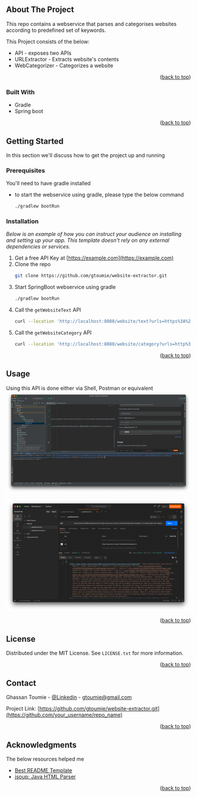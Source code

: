## About The Project
This repo contains a webservice that parses and categorises websites
according to predefined set of keywords.

This Project consists of the below:
* API - exposes two APIs 
* URLExtractor - Extracts website's contents
* WebCategorizer - Categorizes a website
<p align="right">(<a href="#readme-top">back to top</a>)</p>

### Built With
- Gradle
- Spring boot
<p align="right">(<a href="#readme-top">back to top</a>)</p>

## Getting Started
In this section we'll discuss how to get the project up and running
### Prerequisites
You'll need to have gradle installed
* to start the webservice using gradle, please type the below command
  ```sh
  ./gradlew bootRun
  ```

### Installation

_Below is an example of how you can instruct your audience on installing and setting up your app. This template doesn't rely on any external dependencies or services._

1. Get a free API Key at [https://example.com](https://example.com)
2. Clone the repo
   ```bash
   git clone https://github.com/gtoumie/website-extractor.git
   ```
3. Start SpringBoot webservice using gradle
   ```bash
   ./gradlew bootRun
   ```
4. Call the `getWebsiteText` API
   ```bash
   curl --location 'http://localhost:8080/website/text?urls=https%3A%2F%2Fwww.msn.com%2Fen-nz%2Fhealth%2Fother%2Fqueen-elizabeth-s-10-daily-habits-that-helped-her-live-96-years%2Far-AA11EmVv%3Focid%3Dhpmsn%2526cvid%3D4ac35602878e4b30bacb92bc690cc71c%2526ei%3D18%2Chttps%3A%2F%2Fwww.newstalkzb.co.nz%2Fnews%2Fsport%2Fsuper-rugby-pacific-highlanders-lose-to-force-in-dismal-defeat%2F%2Chttps%3A%2F%2Fwww.glamour.de%2Ffrisuren%2Fartikel%2Fdauerwelle%2Chttps%3A%2F%2Fwww.bbc.com%2Chttps%3A%2F%2Fwww3.forbes.com%2Fbusiness%2F2020-upcoming-hottest-new-vehicles%2F13%2F%3Fnowelcome%2Chttps%3A%2F%2Fwww.tvblog.it%2Fpost%2F1681999%2Fvalerio-fabrizio-salvatori-gli-inseparabili-chi-sono-pechino-express-2020%2Chttp%3A%2F%2Fedition.cnn.com%2F'
   ```
5. Call the `getWebsiteCategory` API
   ```bash
   curl --location 'http://localhost:8080/website/category?urls=http%3A%2F%2Fwww.starwars.com%2Chttps%3A%2F%2Fwww.imdb.com%2Ffind%3Fq%3Dstar%2Bwars%2526ref_%3Dnv_sr_sm%2Chttps%3A%2F%2Fedition.cnn.com%2Fsport'
   ```
<p align="right">(<a href="#readme-top">back to top</a>)</p>

<!-- USAGE EXAMPLES -->
## Usage

Using this API is done either via Shell, Postman or equivalent
![Shell](./assets/shell.png?raw=true "Shell screenshot")

![Postman](./assets/postman.png?raw=true "Postman screenshot")
<p align="right">(<a href="#readme-top">back to top</a>)</p>


## License
Distributed under the MIT License. See `LICENSE.txt` for more information.
<p align="right">(<a href="#readme-top">back to top</a>)</p>

## Contact
Ghassan Toumie - [@Linkedin](https://www.linkedin.com/in/ghassan-toumie-38450155) - gtoumie@gmail.com

Project Link: [https://github.com/gtoumie/website-extractor.git](https://github.com/your_username/repo_name)
<p align="right">(<a href="#readme-top">back to top</a>)</p>

## Acknowledgments
The below resources helped me

* [Best README Template](https://github.com/othneildrew/Best-README-Template.git)
* [jsoup: Java HTML Parser](https://github.com/jhy/jsoup)

<p align="right">(<a href="#readme-top">back to top</a>)</p>